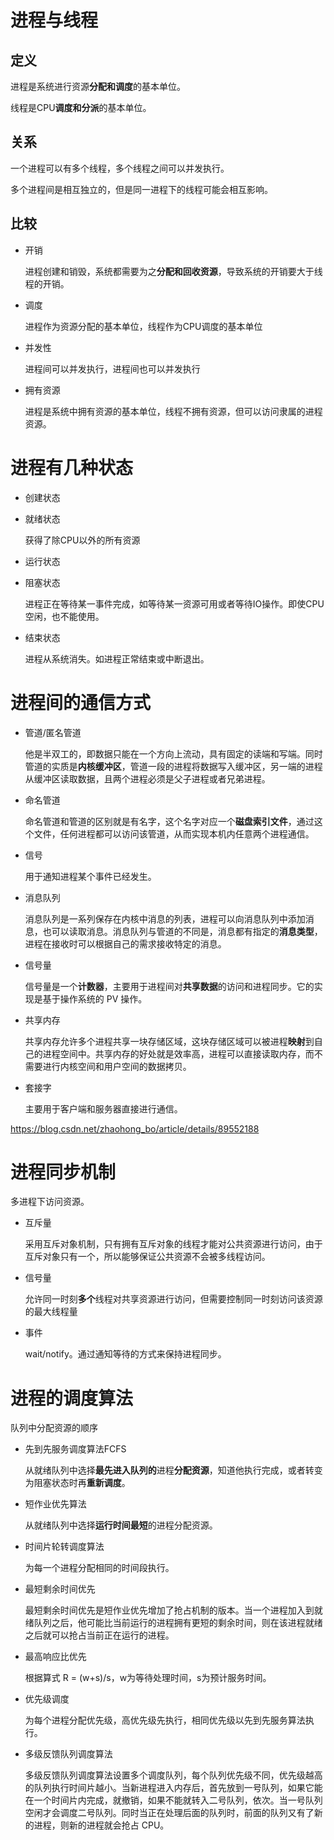 # 进程与线程

## 定义

进程是系统进行资源**分配和调度**的基本单位。

线程是CPU**调度和分派**的基本单位。

## 关系

一个进程可以有多个线程，多个线程之间可以并发执行。

多个进程间是相互独立的，但是同一进程下的线程可能会相互影响。

## 比较

- 开销

  进程创建和销毁，系统都需要为之**分配和回收资源**，导致系统的开销要大于线程的开销。

- 调度

  进程作为资源分配的基本单位，线程作为CPU调度的基本单位

- 并发性

  进程间可以并发执行，进程间也可以并发执行

- 拥有资源

  进程是系统中拥有资源的基本单位，线程不拥有资源，但可以访问隶属的进程资源。

# 进程有几种状态

- 创建状态

- 就绪状态

  获得了除CPU以外的所有资源

- 运行状态

- 阻塞状态

  进程正在等待某一事件完成，如等待某一资源可用或者等待IO操作。即使CPU空闲，也不能使用。

- 结束状态

  进程从系统消失。如进程正常结束或中断退出。

# 进程间的通信方式

- 管道/匿名管道

  他是半双工的，即数据只能在一个方向上流动，具有固定的读端和写端。同时管道的实质是**内核缓冲区**，管道一段的进程将数据写入缓冲区，另一端的进程从缓冲区读取数据，且两个进程必须是父子进程或者兄弟进程。

- 命名管道

  命名管道和管道的区别就是有名字，这个名字对应一个**磁盘索引文件**，通过这个文件，任何进程都可以访问该管道，从而实现本机内任意两个进程通信。

- 信号

  用于通知进程某个事件已经发生。

- 消息队列

  消息队列是一系列保存在内核中消息的列表，进程可以向消息队列中添加消息，也可以读取消息。消息队列与管道的不同是，消息都有指定的**消息类型**，进程在接收时可以根据自己的需求接收特定的消息。

- 信号量

  信号量是一个**计数器**，主要用于进程间对**共享数据**的访问和进程同步。它的实现是基于操作系统的 PV 操作。

- 共享内存

  共享内存允许多个进程共享一块存储区域，这块存储区域可以被进程**映射**到自己的进程空间中。共享内存的好处就是效率高，进程可以直接读取内存，而不需要进行内核空间和用户空间的数据拷贝。

- 套接字

  主要用于客户端和服务器直接进行通信。

https://blog.csdn.net/zhaohong_bo/article/details/89552188

# 进程同步机制

多进程下访问资源。

- 互斥量

  采用互斥对象机制，只有拥有互斥对象的线程才能对公共资源进行访问，由于互斥对象只有一个，所以能够保证公共资源不会被多线程访问。

- 信号量

  允许同一时刻**多个**线程对共享资源进行访问，但需要控制同一时刻访问该资源的最大线程量

- 事件

  wait/notify。通过通知等待的方式来保持进程同步。

# 进程的调度算法

队列中分配资源的顺序

- 先到先服务调度算法FCFS

  从就绪队列中选择**最先进入队列的**进程**分配资源**，知道他执行完成，或者转变为阻塞状态时再**重新调度**。

- 短作业优先算法

  从就绪队列中选择**运行时间最短**的进程分配资源。

- 时间片轮转调度算法

  为每一个进程分配相同的时间段执行。

- 最短剩余时间优先

  最短剩余时间优先是短作业优先增加了抢占机制的版本。当一个进程加入到就绪队列之后，他可能比当前运行的进程拥有更短的剩余时间，则在该进程就绪之后就可以抢占当前正在运行的进程。

- 最高响应比优先

  根据算式 R = (w+s)/s，w为等待处理时间，s为预计服务时间。

- 优先级调度

  为每个进程分配优先级，高优先级先执行，相同优先级以先到先服务算法执行。

- 多级反馈队列调度算法

  多级反馈队列调度算法设置多个调度队列，每个队列优先级不同，优先级越高的队列执行时间片越小。当新进程进入内存后，首先放到一号队列，如果它能在一个时间片内完成，就撤销，如果不能就转入二号队列，依次。当一号队列空闲才会调度二号队列。同时当正在处理后面的队列时，前面的队列又有了新的进程，则新的进程就会抢占 CPU。

  